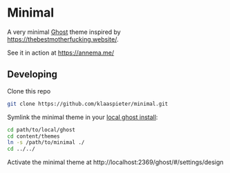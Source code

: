 # Minimal

A very minimal [Ghost] theme inspired by https://thebestmotherfucking.website/.

See it in action at https://annema.me/

[Ghost]: https://ghost.org/

## Developing

Clone this repo

```sh
git clone https://github.com/klaaspieter/minimal.git
```

Symlink the minimal theme in your [local ghost install]:

```sh
cd path/to/local/ghost
cd content/themes
ln -s /path/to/minimal ./
cd ../../
```

Activate the minimal theme at http://localhost:2369/ghost/#/settings/design

[local ghost install]: https://docs.ghost.org/docs/install-local#section-developing-themes
